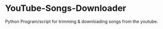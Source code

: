 # YouTube-Songs-Downloader
Python Program/script for trimming &amp; downloading songs from the youtube.
